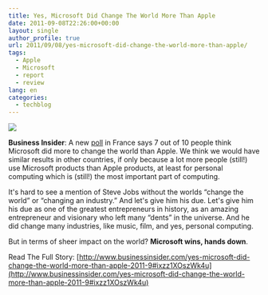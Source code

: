 ```yaml
---
title: Yes, Microsoft Did Change The World More Than Apple
date: 2011-09-08T22:26:00+00:00
layout: single
author_profile: true
url: 2011/09/08/yes-microsoft-did-change-the-world-more-than-apple/
tags:
  - Apple
  - Microsoft
  - report
  - review
lang: en
categories: 
  - techblog
---
```

[![](http://4.bp.blogspot.com/-0nf1XyfIJfM/Tmk5xNiI7CI/AAAAAAAAEBo/gNeHByySpsk/s1600/bill-gates-thinking.jpg)](http://4.bp.blogspot.com/-0nf1XyfIJfM/Tmk5xNiI7CI/AAAAAAAAEBo/gNeHByySpsk/s1600/bill-gates-thinking.jpg)

**Business Insider**: A new [poll](http://www.challenges.fr/actualite/high-tech/20110907.CHA3744/pour-les-francais-microsoft-a-davantage-change-le-monde-qu-apple.html) in France says 7 out of 10 people think Microsoft did more to change the world than Apple. We think we would have similar results in other countries, if only because a lot more people (still!) use Microsoft products than Apple products, at least for personal computing which is (still!) the most important part of computing.

It's hard to see a mention of Steve Jobs without the worlds “change the world” or “changing an industry.” And let's give him his due. Let's give him his due as one of the greatest entrepreneurs in history, as an amazing entrepreneur and visionary who left many “dents” in the universe. And he did change many industries, like music, film, and yes, personal computing.

But in terms of sheer impact on the world? **Microsoft wins, hands down**.

Read The Full Story: [http://www.businessinsider.com/yes-microsoft-did-change-the-world-more-than-apple-2011-9#ixzz1XOszWk4u](http://www.businessinsider.com/yes-microsoft-did-change-the-world-more-than-apple-2011-9#ixzz1XOszWk4u)